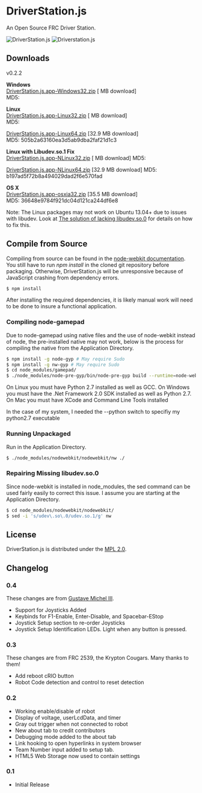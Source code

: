 # DriverStation.js

An Open Source FRC Driver Station.

![DriverStation.js](http://i.imgur.com/2KVvVkO.png)
![Driverstation.js](http://i.imgur.com/G8l5MR5.png)

## Downloads

v0.2.2

**Windows**  
[DriverStation.js.app-Windows32.zip](github.com/gixxy/DriverStation.js)  [ MB download]  
 MD5:
 
**Linux**  
[DriverStation.js.app-Linux32.zip](github.com/gixxy/DriverStation.js)  [ MB download]  
 MD5: 

[DriverStation.js.app-Linux64.zip](http://gustavemichel.com/OSCPDSPackages/DriverStation.js.app-Linux64.zip) [32.9 MB download]  
 MD5: 505b2a63160ea3d5ab9dba2faf21d1c3

**Linux with Libudev.so.1 Fix**  
[DriverStation.js.app-NLinux32.zip](github.com/gixxy/DriverStation.js)  [ MB download] 
 MD5: 

[DriverStation.js.app-NLinux64.zip](http://gustavemichel.com/OSCPDSPackages/DriverStation.js.app-NLinux64.zip) [32.9 MB download] 
 MD5: b197ad5f72b8a494029dad2f6e570fad

**OS X**  
[DriverStation.js.app-osxia32.zip](http://gustavemichel/OSCPDSPackages/DriverStation.js.app-osxia32.zip) [35.5 MB download]  
 MD5: 36648e9784f921dc04d121ca244df6e8


Note: The Linux packages may not work on Ubuntu 13.04+ due to issues with libudev.
Look at [The solution of lacking libudev.so.0](https://github.com/rogerwang/node-webkit/wiki/The-solution-of-lacking-libudev.so.0) for details on how to fix this.

## Compile from Source

Compiling from source can be found in the [node-webkit documentation](https://github.com/rogerwang/node-webkit/wiki/How-to-package-and-distribute-your-apps).
You still have to run *npm install* in the cloned git repository before
packaging. Otherwise, DriverStation.js will be unresponsive because of
JavaScript crashing from dependency errors.

``` bash
$ npm install
```

After installing the required dependencies, it is likely manual work will need to be done to insure a functional application.

### Compiling node-gamepad

Due to node-gamepad using native files and the use of node-webkit instead of node, the pre-installed native may not work, below is the process for compiling the native from the Application Directory.

``` bash
$ npm install -g node-gyp # May require Sudo
$ npm install -g nw-gyp # May require Sudo
$ cd node_modules/gamepad/
$ ./node_modules/node-pre-gyp/bin/node-pre-gyp build --runtime=node-webkit --target=0.8.6
```
On Linux you must have Python 2.7 installed as well as GCC.
On Windows you must have the .Net Framework 2.0 SDK installed as well as Python 2.7.
On Mac you must have XCode and Command Line Tools installed

In the case of my system, I needed the --python switch to specifiy my python2.7 executable

### Running Unpackaged

Run in the Application Directory.

``` bash
$ ./node_modules/nodewebkit/nodewebkit/nw ./
```

### Repairing Missing libudev.so.0

Since node-webkit is installed in node_modules, the sed command can be used fairly easily to correct this issue. I assume you are starting at the Application Directory.

``` bash
$ cd node_modules/nodewebkit/nodewebkit/
$ sed -i 's/udev\.so\.0/udev.so.1/g' nw
```

## License

DriverStation.js is distributed under the [MPL 2.0](http://www.mozilla.org/MPL/2.0/).

## Changelog

### 0.4
These changes are from [Gustave Michel III](https://www.github.com/gixxy).
- Support for Joysticks Added
- Keybinds for F1-Enable, Enter-Disable, and Spacebar-EStop
- Joystick Setup section to re-order Joysticks
- Joystick Setup Identification LEDs. Light when any button is pressed.

### 0.3
These changes are from FRC 2539, the Krypton Cougars. Many thanks to them!
- Add reboot cRIO button
- Robot Code detection and control to reset detection

### 0.2
- Working enable/disable of robot
- Display of voltage, userLcdData, and timer
- Gray out trigger when not connected to robot
- New about tab to credit contributors
- Debugging mode added to the about tab
- Link hooking to open hyperlinks in system browser
- Team Number input added to setup tab.
- HTML5 Web Storage now used to contain settings

### 0.1
- Initial Release
